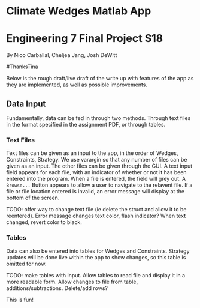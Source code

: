 # Climate Wedges Matlab App

# Engineering 7 Final Project S18

By Nico Carballal, Cheljea Jang, Josh DeWitt

\#ThanksTina

Below is the rough draft/live draft of the write up with features of the app as they are implemented, as well as possible improvements.

## Data Input

Fundamentally, data can be fed in through two methods.  Through text files in the format specified in the assignment PDF, or through tables.

### Text Files

Text files can be given as an input to the app, in the order of Wedges, Constraints, Strategy.  We use varargin so that any number of files can be given as an input.  The other files can be given through the GUI.  A text input field appears for each file, with an indicator of whether or not it has been entered into the program.  When a file is entered, the field will grey out.  A `Browse...` Button appears to allow a user to navigate to the relavent file.  If a file or file location entered is invalid, an error message will display at the bottom of the screen.

TODO: offer way to change text file (ie delete the struct and allow it to be reentered).  Error message changes text color, flash indicator?  When text changed, revert color to black.

### Tables

Data can also be entered into tables for Wedges and Constraints.  Strategy updates will be done live within the app to show changes, so this table is omitted for now.

TODO: make tables with input.  Allow tables to read file and display it in a more readable form.  Allow changes to file from table, additions/subtractions.  Delete/add rows?

This is fun!
